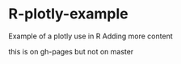 # R-plotly-example
Example of a plotly use in R
Adding more content

this is on gh-pages but not on master
